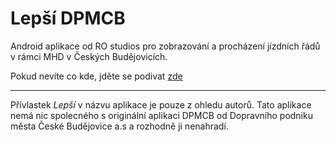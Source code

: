 # Lepší DPMCB

Android aplikace od RO studios pro zobrazování a procházení jízdních řádů v rámci MHD v Českých Budějovicích.

Pokud nevíte co kde, jděte se podivat [zde](https://github.com/jaro-jaro/DPMCB/discussions/133#discussion-5045148)

---

Přívlastek _Lepší_ v názvu aplikace je pouze z ohledu autorů. Tato aplikace nemá nic spolecného s originální aplikaci DPMCB od Dopravního podniku města České Budějovice a.s a rozhodně ji nenahradí.

